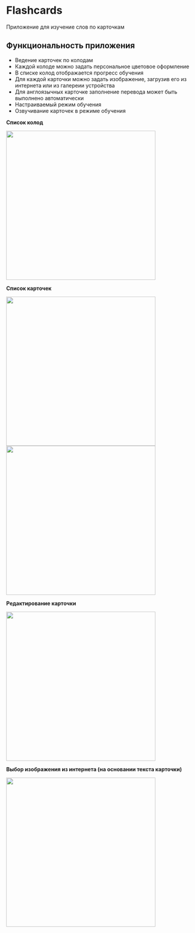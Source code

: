 # Flashcards

Приложение для изучение слов по карточкам

## Функциональность приложения

- Ведение карточек по колодам
- Каждой колоде можно задать персональное цветовое оформление
- В списке колод отображается прогресс обучения
- Для каждой карточки можно задать изображение, загрузив его из интернета или из галереии устройства
- Для англоязычных карточке заполнение перевода может быть выполнено автоматически
- Настраиваемый режим обучения
- Озвучивание карточек в режиме обучения
  
**Список колод**

<img src="https://user-images.githubusercontent.com/92364155/154791212-f2ac593b-7d3b-4999-9f6e-c55619f92151.png" width="400">

**Список карточек**

<img src="https://user-images.githubusercontent.com/92364155/154791246-c6a607ec-39b6-4fa8-ba9b-d47c242faa45.png" width="400">

<img src="https://user-images.githubusercontent.com/92364155/154791250-f5df5b2d-9f0b-4a2a-b879-9cac7ee0001f.png" width="400">

**Редактирование карточки**

<img src="https://user-images.githubusercontent.com/92364155/154791255-e1fab297-868a-4795-a105-01d9ee6eab1e.png" width="400">

**Выбор изображения из интернета (на основании текста карточки)**

<img src="https://user-images.githubusercontent.com/92364155/154791258-56159712-84c4-41ba-9a16-ddf62b8e4c5b.png" width="400">




